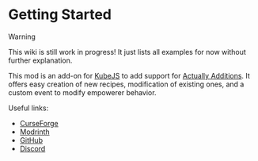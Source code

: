 # Getting Started

> [!WARNING]
> This wiki is still work in progress! It just lists all examples for now without further explanation.

This mod is an add-on for [KubeJS](https://github.com/KubeJS-Mods/KubeJS) to add support for [Actually Additions](https://github.com/Ellpeck/ActuallyAdditions).
It offers easy creation of new recipes, modification of existing ones, and a custom event to modify empowerer behavior.

Useful links:

-   [CurseForge](https://www.curseforge.com/minecraft/mc-mods/kubejs-actually-additions)
-   [Modrinth](https://modrinth.com/mod/kubejs-actually-additions)
-   [GitHub](https://github.com/almostreliable/kubejs-actuallyadditions)
-   [Discord](https://discord.com/invite/ThFnwZCyYY)
